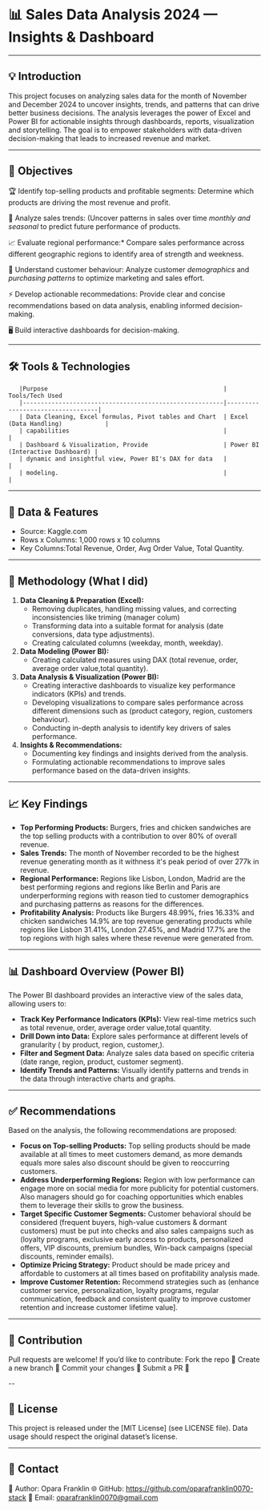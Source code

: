# 📊 Sales Data Analysis 2024 — Insights & Dashboard

---

## 💡 Introduction

This project focuses on analyzing sales data for the month of November and December 2024 to uncover insights, trends, and patterns that can drive better business decisions. The analysis leverages the power of Excel and Power BI for actionable insights through dashboards, reports, visualization and storytelling. The goal is to empower stakeholders with data-driven decision-making that leads to increased revenue and market.

---

## 🎯 Objectives

🏆 Identify top-selling products and profitable segments: Determine which products are driving the most revenue and profit.

🔎 Analyze sales trends: (Uncover patterns in sales over time *monthly and seasonal* to predict future performance of products.

📈 Evaluate regional performance:* Compare sales performance across different geographic regions to identify area of strength and weekness.

📌 Understand customer behaviour: Analyze customer *demographics* and *purchasing patterns* to optimize marketing and sales effort.

⚡ Develop actionable recommedations: Provide clear and concise recommendations based on data analysis, enabling informed decision-making.
 
🖥️ Build interactive dashboards for decision-making.

---

## 🛠️ Tools & Technologies         

       |Purpose                                                 | Tools/Tech Used                                  
       |--------------------------------------------------------|----------------------------------|
       | Data Cleaning, Excel formulas, Pivot tables and Chart  | Excel (Data Handling)            |                     
       | capabilities                                           |                                  |                              
       | Dashboard & Visualization, Provide                     | Power BI (Interactive Dashboard) |
       | dynamic and insightful view, Power BI's DAX for data   |                                  |
       | modeling.                                              |                                  |         

---

## 🧰 Data & Features

* Source: Kaggle.com
* Rows x Columns: 1,000 rows x 10 columns
* Key Columns:Total Revenue, Order, Avg Order Value, Total Quantity.

---

## 🧹 Methodology (What I did)

1.  **Data Cleaning & Preparation (Excel):**
    *   Removing duplicates, handling missing values, and correcting inconsistencies like triming (manager colum)
    *   Transforming data into a suitable format for analysis (date conversions, data type adjustments).
    *   Creating calculated columns (weekday, month, weekday).
2.  **Data Modeling (Power BI):**
    *   Creating calculated measures using DAX (total revenue, order, average order value,total quantity).
3.  **Data Analysis & Visualization (Power BI):**
    *   Creating interactive dashboards to visualize key performance indicators (KPIs) and trends.
    *   Developing visualizations to compare sales performance across different dimensions such as (product category, region, customers behaviour).
    *   Conducting in-depth analysis to identify key drivers of sales performance.
4.  **Insights & Recommendations:**
    *   Documenting key findings and insights derived from the analysis.
    *   Formulating actionable recommendations to improve sales performance based on the data-driven insights.

---

## 📈 Key Findings

*   **Top Performing Products:**  Burgers, fries and chicken sandwiches are the top selling products with a contribution to over 80% of overall revenue.
*   **Sales Trends:**  The month of November recorded to be the highest revenue generating month as it withness it's peak period of over 277k in revenue.
*   **Regional Performance:**  Regions like Lisbon, London, Madrid are the best performing regions and regions like Berlin and Paris are underperforming regions with reason tied to             customer demographics and purchasing patterns as reasons for the differences.
*   **Profitability Analysis:**  Products like Burgers 48.99%, fries 16.33% and chicken sandwiches 14.9% are top revenue generating products while regions like Lisbon 31.41%, London            27.45%, and Madrid 17.7% are the top regions with high sales where these revenue were generated from.

  ---
  
   ## 📊 Dashboard Overview (Power BI)
   The Power BI dashboard provides an interactive view of the sales data, allowing users to:

*   **Track Key Performance Indicators (KPIs):**  View real-time metrics such as total revenue, order, average order value,total quantity.
*   **Drill Down into Data:**  Explore sales performance at different levels of granularity ( by product, region, customer,).
*   **Filter and Segment Data:**  Analyze sales data based on specific criteria (date range, region, product, customer segment).
*   **Identify Trends and Patterns:**  Visually identify patterns and trends in the data through interactive charts and graphs.

 ---
 
 ## ✅ Recommendations

Based on the analysis, the following recommendations are proposed:

*   **Focus on Top-selling Products:**  Top selling products should be made available at all times to meet customers demand, as more demands equals more sales also discount should be          given to reoccurring customers.
*   **Address Underperforming Regions:** Region with low performance can engage more on social media for more publicity for potential customers. Also managers should go for coaching           opportunities which enables them to leverage their skills to grow the business.
*   **Target Specific Customer Segments:** Customer behavioral should be considered (frequent buyers, high-value customers & dormant customers) must be put into checks and also sales          campaigns such as (loyalty programs, exclusive early access to products, personalized offers, VIP discounts, premium bundles, Win-back campaigns (special discounts, reminder             emails).
*   **Optimize Pricing Strategy:** Product should be made pricey and affordable to customers at all times based on profitability analysis made.
*   **Improve Customer Retention:** Recommend strategies such as (enhance customer service, personalization, loyalty programs, regular communication, feedback and consistent quality to        improve customer retention and increase customer lifetime value].

---

## 🤝 Contribution

Pull requests are welcome! If you’d like to contribute:
Fork the repo 🍴
Create a new branch 🌿
Commit your changes 💾
Submit a PR 🚀

--

## 📄 License
This project is released under the [MIT License] (see LICENSE file).
Data usage should respect the original dataset’s license.

---

## 📧 Contact

👤 Author: Opara Franklin
🌐 GitHub: https://github.com/oparafranklin0070-stack
📩 Email: oparafranklin0070@gmail.com

  





